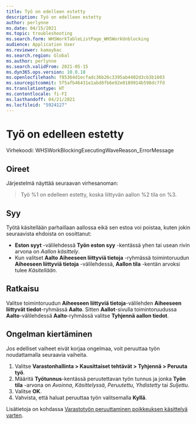 ```yaml
---
title: Työ on edelleen estetty
description: Työ on edelleen estetty
author: perlynne
ms.date: 04/15/2021
ms.topic: troubleshooting
ms.search.form: WHSWorkTableListPage_WHSWorkUnblocking
audience: Application User
ms.reviewer: kamaybac
ms.search.region: Global
ms.author: perlynne
ms.search.validFrom: 2021-05-15
ms.dyn365.ops.version: 10.0.18
ms.openlocfilehash: f85364d1ecfadc36b26c3395ab4402d3cb3b1603
ms.sourcegitcommit: 5f5afb46431e1abd8fb6e92e0189914b598dc7fd
ms.translationtype: HT
ms.contentlocale: fi-FI
ms.lasthandoff: 04/21/2021
ms.locfileid: "5924127"
---
```

# <a name="work-remains-blocked"></a>Työ on edelleen estetty

Virhekoodi: WHSWorkBlockingExecutingWaveReason_ErrorMessage

## <a name="symptoms"></a>Oireet

Järjestelmä näyttää seuraavan virhesanoman:

> Työ %1 on edelleen estetty, koska liittyvän aallon %2 tila on %3.

## <a name="cause"></a>Syy

Työtä käsitellään parhaillaan aallossa eikä sen estoa voi poistaa, kuten jokin seuraavista ehdoista on osoittanut:

- **Eston syyt** -välilehdessä **Työn eston syy** -kentässä yhen tai usean rivin arvona on *Aallon käsittely*.
- Kun valitset **Aalto** **Aiheeseen liittyviä tietoja** -ryhmässä toimintoruudun **Aiheeseen liittyviä tietoja** -välilehdessä, **Aallon tila** -kentän arvoksi tulee *Käsitellään*.

## <a name="resolution"></a>Ratkaisu

Valitse toimintoruudun **Aiheeseen liittyviä tietoja**-välilehden **Aiheeseen liittyvät tiedot**-ryhmässä **Aalto**. Sitten **Aallot**-sivulla toimintoruudussa **Aalto**-välilehdessä **Aalto**-ryhmässä valitse **Tyhjennä aallon tiedot**.

## <a name="workaround"></a>Ongelman kiertäminen

Jos edelliset vaiheet eivät korjaa ongelmaa, voit peruuttaa työn noudattamalla seuraavia vaiheita.

1. Valitse **Varastonhallinta \> Kausittaiset tehtävät \> Tyhjennä \> Peruuta työ**.
1. Määritä **Työtunnus**-kentässä peruutettavan työn tunnus ja jonka **Työn tila** -arvona on *Avoinna*, *Käsittelyssä*, *Peruutettu*, *Yhdistetty* tai *Suljettu*.
1. Valitse **OK**.
1. Vahvista, että haluat peruuttaa työn valitsemalla **Kyllä**.

Lisätietoja on kohdassa [Varastotyön peruuttaminen poikkeuksen käsittelyä varten](../../warehousing/cancel-warehouse-work.md).
